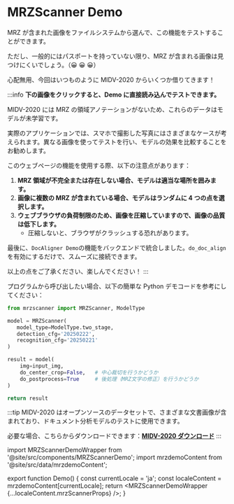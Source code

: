 # MRZScanner Demo

MRZ が含まれた画像をファイルシステムから選んで、この機能をテストすることができます。

ただし、一般的にはパスポートを持っていない限り、MRZ が含まれる画像は見つけにくいでしょう。（😀 😀 😀）

心配無用、今回はいつものように MIDV-2020 からいくつか借りてきます！

:::info
**下の画像をクリックすると、Demo に直接読み込んでテストできます。**

MIDV-2020 には MRZ の領域アノテーションがないため、これらのデータはモデルが未学習です。

実際のアプリケーションでは、スマホで撮影した写真にはさまざまなケースが考えられます。異なる画像を使ってテストを行い、モデルの効果を比較することをお勧めします。

このウェブページの機能を使用する際、以下の注意点があります：

1. **MRZ 領域が不完全または存在しない場合、モデルは適当な場所を囲みます。**
2. **画像に複数の MRZ が含まれている場合、モデルはランダムに 4 つの点を選択します。**
3. **ウェブブラウザの負荷制限のため、画像を圧縮していますので、画像の品質は低下します。**
   - 圧縮しないと、ブラウザがクラッシュする恐れがあります。

最後に、`DocAligner Demo`の機能をバックエンドで統合しました。`do_doc_align`を有効にするだけで、スムーズに接続できます。

以上の点をご了承ください、楽しんでください！
:::

プログラムから呼び出したい場合、以下の簡単な Python デモコードを参考にしてください：

```python title='python demo code'
from mrzscanner import MRZScanner, ModelType

model = MRZScanner(
   model_type=ModelType.two_stage,
   detection_cfg='20250222',
   recognition_cfg='20250221'
)

result = model(
    img=input_img,
    do_center_crop=False,   # 中心裁切を行うかどうか
    do_postprocess=True     # 後処理（MRZ文字の修正）を行うかどうか
)

return result
```

:::tip
MIDV-2020 はオープンソースのデータセットで、さまざまな文書画像が含まれており、ドキュメント分析モデルのテストに使用できます。

必要な場合、こちらからダウンロードできます：[**MIDV-2020 ダウンロード**](http://l3i-share.univ-lr.fr/MIDV2020/midv2020.html)
:::

import MRZScannerDemoWrapper from '@site/src/components/MRZScannerDemo';
import mrzdemoContent from '@site/src/data/mrzdemoContent';

export function Demo() {
const currentLocale = 'ja';
const localeContent = mrzdemoContent[currentLocale];
return <MRZScannerDemoWrapper {...localeContent.mrzScannerProps} />;
}

<Demo />
